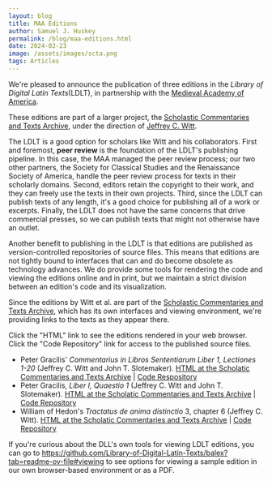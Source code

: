 ```yaml
---
layout: blog
title: MAA Editions
author: Samuel J. Huskey
permalink: /blog/maa-editions.html
date: 2024-02-23
image: /assets/images/scta.png
tags: Articles
---
```


We're pleased to announce the publication of three editions in the _Library of Digital Latin Texts_(LDLT), in partnership with the [Medieval Academy of America](https://www.medievalacademy.org/).

These editions are part of a larger project, the [Scholastic Commentaries and Texts Archive](https://scta.info/), under the direction of [Jeffrey C. Witt](https://jeffreycwitt.com/).

The LDLT is a good option for scholars like Witt and his collaborators. First and foremost, **peer review** is the foundation of the LDLT's publishing pipeline. In this case, the MAA managed the peer review process; our two other partners, the Society for Classical Studies and the Renaissance Society of America, handle the peer review process for texts in their scholarly domains. Second, editors retain the copyright to their work, and they can freely use the texts in their own projects. Third, since the LDLT can publish texts of any length, it's a good choice for publishing all of a work or excerpts. Finally, the LDLT does not have the same concerns that drive commercial presses, so we can publish texts that might not otherwise have an outlet.

Another benefit to publishing in the LDLT is that editions are published as version-controlled repositories of source files. This means that editions are not tightly bound to interfaces that can and do become obsolete as technology advances. We do provide some tools for rendering the code and viewing the editions online and in print, but we maintain a strict division between an edition's code and its visualization.

Since the editions by Witt et al. are part of the [Scholastic Commentaries and Texts Archive](https://scta.info/), which has its own interfaces and viewing environment, we're providing links to the texts as they appear there.

Click the "HTML" link to see the editions rendered in your web browser. Click the "Code Repository" link for access to the published source files.

- Peter Gracilis' _Commentarius in Libros Sententiarum Liber 1, Lectiones 1-20_ (Jeffrey C. Witt and John T. Slotemaker). [HTML at the Scholatic Commentaries and Texts Archive](https://scta.lombardpress.org/text?resourceid=http://scta.info/resource/graciliscommentary)
  \| [Code Respository](https://github.com/Library-of-Digital-Latin-Texts/MAA-Petrus-Gracilis-Liber-I-Quaestio-I)
- Peter Gracilis, _Liber I, Quaestio 1_ (Jeffrey C. Witt and John T. Slotemaker). [HTML at the Scholatic Commentaries and Texts Archive](https://scta.lombardpress.org/text?resourceid=http://scta.info/resource/pg-b1q1) \| [Code Repository](https://github.com/Library-of-Digital-Latin-Texts/MAA-Petrus-Gracilis-Liber-I-Quaestio-I)
- William of Hedon's _Tractatus de anima distinctio_ 3, chapter 6 (Jeffrey C. Witt). [HTML at the Scholatic Commentaries and Texts Archive](https://scta.lombardpress.org/text?resourceid=http://scta.info/resource/da-3-d3c6) \| [Code Repository](https://github.com/Library-of-Digital-Latin-Texts/maa-hedon-d3c6-reviewed-repo)

If you're curious about the DLL's own tools for viewing LDLT editions, you can go to <https://github.com/Library-of-Digital-Latin-Texts/balex?tab=readme-ov-file#viewing> to see options for viewing a sample edition in our own browser-based environment or as a PDF.
